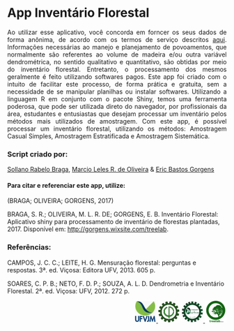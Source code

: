 # App Inventário Florestal

<div style="text-align:justify">
Ao utilizar esse aplicativo, você concorda em forncer os seus dados de forma anônima, de acordo com os termos de serviço descritos <a href="https://docs.google.com/document/d/1nvPcNTHCZJhuqsEYoHdYR9NVc44_AJuaHUynQwveVgk/edit?usp=sharing">aqui</a>.
Informações necessárias ao manejo e planejamento de povoamentos, que normalmente são referentes ao volume de madeira e/ou outra variável dendrométrica, no sentido qualitativo e quantitativo, são obtidas por meio do inventário florestal. 
Entretanto, o processamento dos mesmos geralmente é feito utilizando softwares pagos. Este app foi criado com o intuito de facilitar este processo, de forma prática e gratuita, sem a necessidade de se manipular planilhas ou instalar softwares. Utilizando a linguagem R em conjunto com o pacote Shiny, temos uma ferramenta poderosa, que pode ser utilizada direto do navegador, por profissionais da área, estudantes e entusiastas que desejam processar um inventário pelos métodos mais utilizados de amostragem. 
Com este app, é possível processar um inventário florestal, utilizando os métodos: Amostragem Casual Simples, Amostragem Estratificada e Amostragem Sistemática.

</div>

### Script criado por:

[Sollano Rabelo Braga](http://lattes.cnpq.br/7271838547135276 "Curriculum Lattes"), [Marcio Leles R. de Oliveira](http://lattes.cnpq.br/1808132114787261 "Curriculum Lattes") & [Eric Bastos Gorgens](http://lattes.cnpq.br/2266409430041146 "Curriculum Lattes")


#### Para citar e referenciar este app, utilize:

(BRAGA; OLIVEIRA; GORGENS, 2017)

BRAGA, S. R.; OLIVEIRA, M. L. R. DE; GORGENS, E. B. Inventário Florestal: Aplicativo shiny para processamento de inventário de florestas plantadas, 2017. Disponível em: <http://gorgens.wixsite.com/treelab>.


### Referências:

CAMPOS, J. C. C.; LEITE, H. G. Mensuração florestal: perguntas e respostas. 3ª. ed. Viçosa: Editora UFV, 2013. 605 p.

SOARES, C. P. B.; NETO, F. D. P.; SOUZA, A. L. D. Dendrometria e Inventário Florestal. 2ª. ed. Viçosa: UFV, 2012. 272 p.

<div style="text-align:right">
<a href="http://www.ufvjm.edu.br/"><img src="www/UFVJM_logo2.png" width="50" height="50"/> </a>
<img src="www/EF_logo.png" width="50" height="50" />
<a href="http://marcioromarco.webnode.com/"><img src="www/GEMMF_logo2.png" width="50" height="50"/> </a>
<a href="http://gorgens.wixsite.com/treelab"><img src="www/LAB_logo.png" width="50"height="50" /></a> 
</div>


